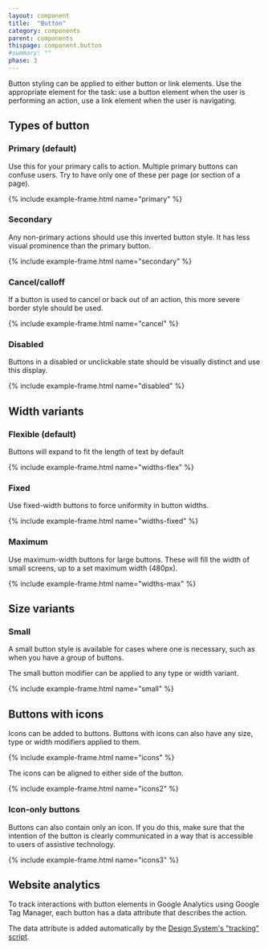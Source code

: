 ```yaml
---
layout: component
title:  "Button"
category: components
parent: components
thispage: component.button
#summary: ""
phase: 3
---
```


Button styling can be applied to either button or link elements. Use the appropriate element for the task: use a button element when the user is performing an action, use a link element when the user is navigating.




## Types of button

### Primary (default)

Use this for your primary calls to action. Multiple primary buttons can confuse users. Try to have only one of these per page (or section of a page).

{% include example-frame.html name="primary" %}

### Secondary

Any non-primary actions should use this inverted button style. It has less visual prominence than the primary button.

{% include example-frame.html name="secondary" %}

### Cancel/calloff

If a button is used to cancel or back out of an action, this more severe border style should be used.

{% include example-frame.html name="cancel" %}

### Disabled

Buttons in a disabled or unclickable state should be visually distinct and use this display.

{% include example-frame.html name="disabled" %}




## Width variants

### Flexible (default)

Buttons will expand to fit the length of text by default

{% include example-frame.html name="widths-flex" %}

### Fixed

Use fixed-width buttons to force uniformity in button widths.

{% include example-frame.html name="widths-fixed" %}

### Maximum

Use maximum-width buttons for large buttons. These will fill the width of small screens, up to a set maximum width (480px).

{% include example-frame.html name="widths-max" %}




## Size variants

### Small

A small button style is available for cases where one is necessary, such as when you have a group of buttons.

The small button modifier can be applied to any type or width variant.

{% include example-frame.html name="small" %}




## Buttons with icons

Icons can be added to buttons. Buttons with icons can also have any size, type or width modifiers applied to them.

{% include example-frame.html name="icons" %}

The icons can be aligned to either side of the button.

{% include example-frame.html name="icons2" %}

### Icon-only buttons

Buttons can also contain only an icon. If you do this, make sure that the intention of the button is clearly communicated in a way that is accessible to users of assistive technology.

{% include example-frame.html name="icons3" %}




## Website analytics

To track interactions with button elements in Google Analytics using Google Tag Manager, each button has a data attribute that describes the action.

The data attribute is added automatically by the [Design System's "tracking" script](/get-started/tracking/#button).
